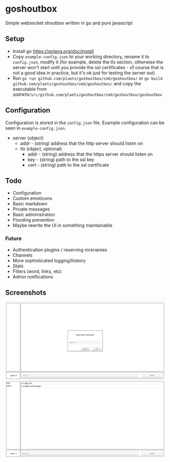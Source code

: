 # goshoutbox

Simple websocket shoutbox written in go and pure javascript

## Setup

* Install go https://golang.org/doc/install
* Copy `example-config.json` to your working directory, rename it to `config.json`, modify it (for example, delete the tls section, otherwise the server won't start until you provide the ssl certificates - of course that is not a good idea in practice, but it's ok just for testing the server out)
* Run `go run github.com/plaets/goshoutbox/cmd/goshoutbox/` or `go build github.com/plaets/goshoutbox/cmd/goshoutbox/` and copy the executable from `$GOPATH/src/github.com/plaets/goshoutbox/cmd/goshoutbox/goshoutbox`

## Configuration 

Configuration is stored in the `config.json` file. Example configuration can be seen in `example-config.json`. 

* server (object)
    * addr - (string) address that the http server should listen on
    * tls (object, optional) 
        * addr - (string) address that the https server should listen on
        * key - (string) path to the ssl key 
        * cert - (string) path to the ssl certificate

## Todo

* Configuration
* Custom emoticons
* Basic markdown
* Private messages 
* Basic administration
* Flooding prevention
* Maybe rewrite the UI in something maintainable 

### Future

* Authentication plugins / reserving nicknames
* Channels
* More sophisticated logging/history
* Stats
* Filters (word, links, etc)
* Admin notifications

## Screenshots

![screenshot 1](screenshot1.png)
![screenshot 2](screenshot2.png)
